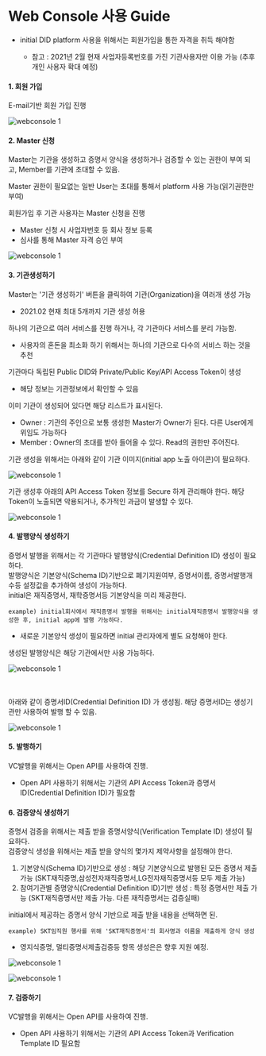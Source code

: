 # Web Console 사용 Guide

* initial DID platform 사용을 위해서는 회원가입을 통한 자격을 취득 해야함 

    * 참고 : 2021년 2월 현재 사업자등록번호를 가진 기관사용자만 이용 가능 (추후 개인 사용자 확대 예정)  


#### 1. 회원 가입

E-mail기반 회원 가입 진행
  
![webconsole 1](img/web_console_signup.png)




#### 2. Master 신청
Master는 기관을 생성하고 증명서 양식을 생성하거나 검증할 수 있는 권한이 부여 되고, Member를 기관에 초대할 수 있음. 

Master 권한이 필요없는 일반 User는 초대를 통해서 platform 사용 가능(읽기권한만 부여)

회원가입 후 기관 사용자는 Master 신청을 진행
* Master 신청 시 사업자번호 등 회사 정보 등록
* 심사를 통해 Master 자격 승인 부여

![webconsole 1](img/web_console_master_application.png)



#### 3. 기관생성하기 
Master는 '기관 생성하기' 버튼을 클릭하여 기관(Organization)을 여러개 생성 가능

* 2021.02 현재 최대 5개까지 기관 생성 허용

하나의 기관으로 여러 서비스를 진행 하거나, 각 기관마다 서비스를 분리 가능함.

* 사용자의 혼돈을 최소화 하기 위해서는 하나의 기관으로 다수의 서비스 하는 것을 추천

기관마다 독립된 Public DID와 Private/Public Key/API Access Token이 생성

* 해당 정보는 기관정보에서 확인할 수 있음 

이미 기관이 생성되어 있다면 해당 리스트가 표시된다.

* Owner : 기관의 주인으로 보통 생성한 Master가 Owner가 된다. 다른 User에게 위임도 가능하다 
* Member : Owner의 초대를 받아 들어올 수 있다. Read의 권한만 주어진다. 


기관 생성을 위해서는 아래와 같이 기관 이미지(initial app 노출 아이콘)이 필요하다.

![webconsole 1](img/web_console_org_create.png)

기관 생성후 아래의 API Access Token 정보를 Secure 하게 관리해야 한다. 
해당 Token이 노출되면 악용되거나, 추가적인 과금이 발생할 수 있다.

![webconsole 1](img/web_console_org_info.png)


#### 4. 발행양식 생성하기 

증명서 발행을 위해서는 각 기관마다 발행양식(Credential Definition ID) 생성이 필요하다.<br>
발행양식은 기본양식(Schema ID)기반으로 폐기지원여부, 증명서이름, 증명서발행개수등 설정값을 추가하여 생성이 가능하다.<br>
initial은 재직증명서, 재학증명서등 기본양식을 미리 제공한다.<br>

    example) initial회사에서 재직증명서 발행을 위해서는 initial재직증명서 발행양식을 생성한 후, initial app에 발행 가능하다.  

* 새로운 기본양식 생성이 필요하면 initial 관리자에게 별도 요청해야 한다.

생성된 발행양식은 해당 기관에서만 사용 가능하다.
 
![webconsole 1](img/web_console_issue.png)

<br><br>
아래와 같이 증명서ID(Credential Definition ID) 가 생성됨. 해당 증명서ID는 생성기관만 사용하여 발행 할 수 있음.

![webconsole 1](img/web_console_creddefid_complete.png)
 
#### 5. 발행하기 

VC발행을 위해서는 Open API를 사용하여 진행.

* Open API 사용하기 위해서는 기관의 API Access Token과 증명서ID(Credential Definition ID)가 필요함

#### 6. 검증양식 생성하기 

증명서 검증을 위해서는 제출 받을 증명서양식(Verification Template ID) 생성이 필요하다.<br>
검증양식 생성을 위해서는 제출 받을 양식의 몇가지 제약사항을 설정해야 한다. 

1. 기본양식(Schema ID)기반으로 생성 : 해당 기본양식으로 발행된 모든 증명서 제출 가능 (SKT재직증명,삼성전자재직증명서,LG전자재직증명서등 모두 제출 가능)
2. 참여기관별 증명양식(Credential Definition ID)기반 생성  : 특정 증명서만 제출 가능 (SKT재직증명서만 제출 가능. 다른 재직증명서는 검증실패)

initial에서 제공하는 증명서 양식 기반으로 제출 받을 내용을 선택하면 된.<br>

    example) SKT임직원 행사를 위해 'SKT재직증명서'의 회사명과 이름을 제출하게 양식 생성 

* 영지식증명, 멀티증명서제출검증등 항목 생성은은 향후 지원 예정.


 
![webconsole 1](img/web_console_verify_template.png)



![webconsole 1](img/web_console_verify_2.png)




#### 7. 검증하기 

VC발행을 위해서는 Open API를 사용하여 진행.

* Open API 사용하기 위해서는 기관의 API Access Token과 Verification Template ID 필요함